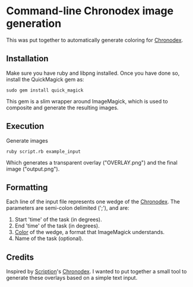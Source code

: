 # Command-line Chronodex image generation
This was put together to automatically generate coloring for [Chronodex][].

## Installation
Make sure you have ruby and libpng installed.  Once you have done so, install
the QuickMagick gem as:

	sudo gem install quick_magick

This gem is a slim wrapper around ImageMagick, which is used to composite and
generate the resulting images.

## Execution
Generate images

	ruby script.rb example_input

Which generates a transparent overlay ("OVERLAY.png") and the final image
("output.png").

## Formatting
Each line of the input file represents one wedge of the [Chronodex][].  The
parameters are semi-colon delimited (';'), and are:

1. Start 'time' of the task (in degrees).
2. End 'time' of the task (in degrees).
3. [Color][] of the wedge, a format that ImageMagick understands.
4. Name of the task (optional).

## Credits
Inspired by [Scription](http://scription.typepad.com)'s [Chronodex][].  I wanted
to put together a small tool to generate these overlays based on a simple text
input.

[Chronodex]: http://scription.typepad.com/blog/2011/11/scription-chronodex-weekly-planner-2012-free-download-with-the-cost-of-a-prayer.html
[Color]: http://www.imagemagick.org/script/color.php
